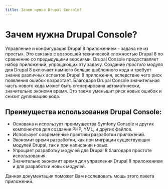 ```yaml
---
title: Зачем нужна Drupal Console?
---
```

# Зачем нужна Drupal Console?
Управление и конфигурация Drupal 8 приложением - задача не из простых. Это связано с возросшей технической сложностью Drupal 8 по сравнению со предыдущими версиями. Drupal Console предоставляет набор приложений, упрощающих эту задачу. Создание *простого* модуля для Drupal 8 включает намного больше шаблонного кода и требует знание различных аспектов Drupal 8 приложения, вследствие чего риск появления ошибок возрастает. Благодаря Drupal Console значительная часть нового кода может быть сгенерирована автоматически, значительно экономя время. Это также уменьшит риск новых ошибок и снизит дупликацию кода.

## Преимущества использования Drupal Console:
* Основана и использует преимущества Symfony Console и других компонентов для создания PHP, YML, и других файлов.
* Использует современные практики разработки приложений.
* Экономит время разработки, как при миграции существующих модулей Drupal, так и при написании новых.
* Упрощает разработку модулей для Drupal 8 благодаря простоте использования.
* Значительно экономит время для управления Drupal 8 приложением и для разработки новых модулей.

Данная документация поможет Вам исследовать мощь этого пакета приложений.
